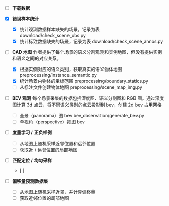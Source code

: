- [ ] __下载数据__

- [x] __错误样本统计__
    - [x] 统计观测数据样本缺失的场景，记录为表 download/check_scene_obs.py
    - [x] 统计标注数据缺失的场景，记录为表 download/check_scene_annos.py

- [ ] __CAD 地图__
    作者提供了每个场景的语义分割观测和实例地图，但没有提供实例和语义之间的对应关系。
    - [x] 根据实例对应的语义类别，获取真实的语义物体地图 preprocessing/instance_semantic.py
    - [x] 统计场景内物体的坐标范围 preprocessing/boundary_statics.py
    - [ ] 从标注文件创建物体地图 preprocessing/scene_map_img.py

- [ ] __BEV 观测__
每个场景采集的数据包括深度图、语义分割图和 RGB 图。通过深度图计算 3d 点云，将不同语义类别的点云投影到 bev，创建 2d bev 占用网格
    - [ ] 全景（panorama）图 bev  bev_observation/generate_bev.py
    - [ ] 单视角（perspective）视图 bev

- [ ] __度量学习 / 正负样例__
    - [ ] 从地图上随机采样近邻位置和远邻位置
    - [ ] 获取近 / 远邻位置的局部地图

- [ ] __匹配定位 / 均匀采样__
    - [ ] 

- [ ] __偏移量预测数据集__
    - [ ] 从地图上随机采样近邻，并计算偏移量
    - [ ] 获取近邻位置的局部地图
